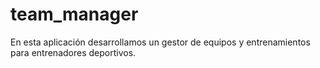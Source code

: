 # team_manager
En esta aplicación desarrollamos un gestor de equipos y entrenamientos para entrenadores deportivos. 
